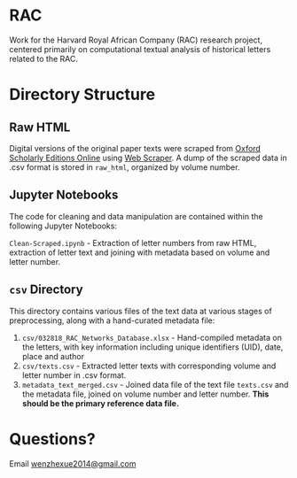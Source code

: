 # RAC
Work for the Harvard Royal African Company (RAC) research project, centered primarily on computational textual analysis of historical letters related to the RAC.

# Directory Structure
## Raw HTML
Digital versions of the original paper texts were scraped from [Oxford Scholarly Editions Online](http://www.oxfordscholarlyeditions.com/) using [Web Scraper](http://webscraper.io/). A dump of the scraped data in .csv format is stored in `raw_html`, organized by volume number.

## Jupyter Notebooks
The code for cleaning and data manipulation are contained within the following Jupyter Notebooks:

`Clean-Scraped.ipynb` - Extraction of letter numbers from raw HTML, extraction of letter text and joining with metadata based on volume and letter number.

## `csv` Directory
This directory contains various files of the text data at various stages of preprocessing, along with a hand-curated metadata file:
1. `csv/032818_RAC_Networks_Database.xlsx` - Hand-compiled metadata on the letters, with key information including unique identifiers (UID), date, place and author 
2. `csv/texts.csv` - Extracted letter texts with corresponding volume and letter number in .csv format.
3. `metadata_text_merged.csv` - Joined data file of the text file `texts.csv` and the metadata file, joined on volume number and letter number. **This should be the primary reference data file.**

# Questions?
Email wenzhexue2014@gmail.com

